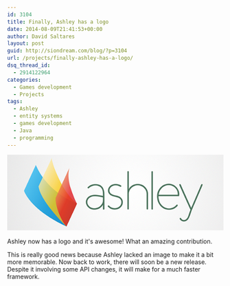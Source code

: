 ```yaml
---
id: 3104
title: Finally, Ashley has a logo
date: 2014-08-09T21:41:53+00:00
author: David Saltares
layout: post
guid: http://siondream.com/blog/?p=3104
url: /projects/finally-ashley-has-a-logo/
dsq_thread_id:
  - 2914122964
categories:
  - Games development
  - Projects
tags:
  - Ashley
  - entity systems
  - games development
  - Java
  - programming
---
```

![ashley-logo.png](/img/ashley/ashley-logo.png)

Ashley now has a logo and it's awesome! What an amazing contribution.

This is really good news because Ashley lacked an image to make it a bit more memorable. Now back to work, there will soon be a new release. Despite it involving some API changes, it will make for a much faster framework.